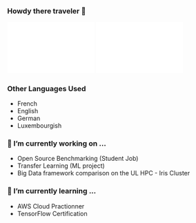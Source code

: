 ### Howdy there traveler 👋

<div class="row">
  <img src="https://github.com/Yann21/github-stats/blob/master/generated/overview.svg" style="width: 40%;" />
  <img src="https://github.com/Yann21/github-stats/blob/master/generated/languages.svg" style="width: 40%;" />
</div>

### Other Languages Used <!-- add joke -->
* French
* English
* German
* Luxembourgish

### 🔭 I’m currently working on ...
* Open Source Benchmarking (Student Job)
* Transfer Learning (ML project)
* Big Data framework comparison on the UL HPC - Iris Cluster
### 🌱 I’m currently learning ...
* AWS Cloud Practionner
* TensorFlow Certification

<!--
**Yann21/Yann21** is a ✨ _special_ ✨ repository because its `README.md` (this file) appears on your GitHub profile.

Here are some ideas to get you started:


* Tensorflow Certifiaction
- 👯 I’m looking to collaborate on ...
- 🤔 I’m looking for help with ...
- 💬 Ask me about ...
- 📫 How to reach me: ...
- ⚡ Fun fact: ...
-->
